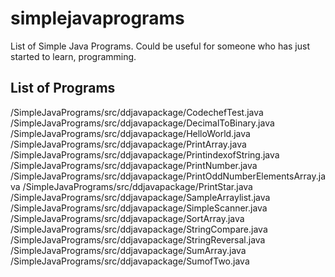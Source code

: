 # simplejavaprograms
List of Simple Java Programs. Could be useful for someone who has just started to learn, programming.


List of Programs
-----------------

/SimpleJavaPrograms/src/ddjavapackage/CodechefTest.java
/SimpleJavaPrograms/src/ddjavapackage/DecimalToBinary.java
/SimpleJavaPrograms/src/ddjavapackage/HelloWorld.java
/SimpleJavaPrograms/src/ddjavapackage/PrintArray.java
/SimpleJavaPrograms/src/ddjavapackage/PrintindexofString.java
/SimpleJavaPrograms/src/ddjavapackage/PrintNumber.java
/SimpleJavaPrograms/src/ddjavapackage/PrintOddNumberElementsArray.java
/SimpleJavaPrograms/src/ddjavapackage/PrintStar.java
/SimpleJavaPrograms/src/ddjavapackage/SampleArraylist.java
/SimpleJavaPrograms/src/ddjavapackage/SimpleScanner.java
/SimpleJavaPrograms/src/ddjavapackage/SortArray.java
/SimpleJavaPrograms/src/ddjavapackage/StringCompare.java
/SimpleJavaPrograms/src/ddjavapackage/StringReversal.java
/SimpleJavaPrograms/src/ddjavapackage/SumArray.java
/SimpleJavaPrograms/src/ddjavapackage/SumofTwo.java